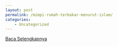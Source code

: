 ```yaml
---
layout: post
permalink: /mimpi-rumah-terbakar-menurut-islam/
categories:
    - Uncategorized
---
```


[Baca Selengkapnya](/01)